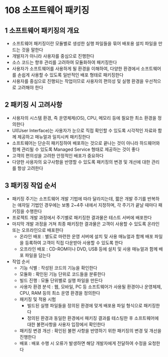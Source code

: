 # 108 소프트웨어 패키징

## 1 소프트웨어 패키징의 개요

- 소프트웨어 패키징이란 모듈별로 생성한 실행 파일들을 묶어 배포용 설치 파일을 만드는 것을 말한다
- 개발자가 아니라 사용자를 중심으로 진행한다
- 소스 코드는 향후 관리를 고려하여 모듈화하여 패키징한다
- 사용자가 소프트웨어를 사용하게 될 환경을 이해하여, 다양한 환경에서 소프트웨어를 손쉽게 사용할 수 있도록 일반적인 배포 형태로 패키징한다
- 사용자를 중심으로 진행되는 작업이므로 사용자의 편의성 및 실행 환경을 우선적으로 고려해야 한다



## 2 패키징 시 고려사항

- 사용자의 시스템 환경, 즉 운영체제(OS), CPU, 메모리 등에 필요한 최소 환경을 정의한다
- UI(User Interface)는 사용자가 눈으로 직접 확인할 수 있도록 시각적인 자료와 함께 제공하고 매뉴얼과 일치시켜 패키징한다
- 소프트웨어는 단순히 패키징하여 배포하는 것으로 끝나는 것이 아니라 하드웨어와 함께 관리될 수 있도록 Managed Service 형태로 제공하는 것이 좋다
- 고객의 편의성을 고려한 안정적인 배포가 중요하다
- 다양한 사용자의 요구사항을 반영할 수 있도록 패키징의 변경 및 개선에 대한 관리를 항상 고려한다



## 3 패키징 작업 순서

- 패키징 주기는 소프트웨어 개발 기법에 따라 달라지는데, 짧은 개발 주기를 반복하는 애자일 기법인 경우에는 보통 2~4주 내에서 지정하며, 각 주기가 끝날 때마다 패키징을 수행한다
- 프로젝트 개발 과정에서 주기별로 패키징한 결과물은 테스트 서버에 배포한다
- 마지막 개발 과정을 거쳐 최종 패키징한 결과물은 고객이 사용할 수 있도록 온라인 또는 오프라인으로 배포한다
  - 온라인 배포 : 별도로 마련한 운영 서버에 설치 및 사용 매뉴얼과 함께 배포 파일을 등록하여 고객이 직접 다운받아 사용할 수 있도록 한다
  - 오프라인 배포 : CD-ROM이나 DVD, USB 등에 설치 및 사용 매뉴얼과 함께 배포 파일을 담는다
- 작업 순서
  - 기능 식별 : 작성된 코드의 기능을 확인한다
  - 모듈화 : 확인된 기능 단위로 코드들을 분류한다
  - 빌드 진행 : 모듈 단위별로 실행 파일을 만든다
  - 사용자 환경 분석 : 웹, 모바일, PC 등 소프트웨어가 사용될 환경이나 운영체제, CPU, RAM 등의 최소 운영 환경을 정의한다
  - 패키징 및 적용 시험
    - 빌드된 실행 파일들을 정의된 환경에 맞게 배포용 파일 형식으로 패키징한다
    - 정의된 환경과 동일한 환경에서 패키징 결과를 테스팅한 후 소프트웨어에 대한 불편사항을 사용자 입장에서 확인한다
  - 패키징 변경 개선 : 확인된 불편 사항을 반영하기 위한 패키징의 변경 및 개선을 진행한다
  - 배포 : 배포 수행 시 오류가 발생하면 해당 개발자에게 전달하여 수정을 요청한다

